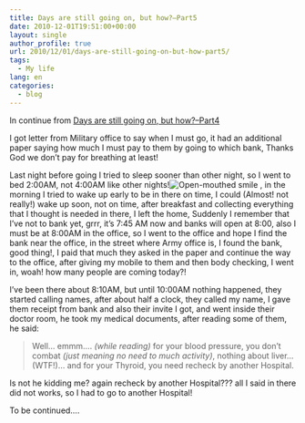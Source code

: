 ```yaml
---
title: Days are still going on, but how?–Part5
date: 2010-12-01T19:51:00+00:00
layout: single
author_profile: true
url: 2010/12/01/days-are-still-going-on-but-how-part5/
tags:
  - My life
lang: en
categories: 
  - blog
---
```

In continue from [Days are still going on, but how?–Part4](/2010/11/29/days-are-still-going-on-but-how-part4/ "Days are still going on, but how?–Part4")

I got letter from Military office to say when I must go, it had an additional paper saying how much I must pay to them by going to which bank, Thanks God we don’t pay for breathing at least!

Last night before going I tried to sleep sooner than other night, so I went to bed 2:00AM, not 4:00AM like other nights!![Open-mouthed smile](http://lh4.ggpht.com/_vaUVXcmC3OI/TPanVWzIhPI/AAAAAAAADUk/bcfTbLic9xI/wlEmoticon-openmouthedsmile%5B2%5D.png?imgmax=800) , in the morning I tried to wake up early to be in there on time, I could (Almost! not really!) wake up soon, not on time, after breakfast and collecting everything that I thought is needed in there, I left the home, Suddenly I remember that I’ve not to bank yet, grrr, it’s 7:45 AM now and banks will open at 8:00, also I must be at 8:00AM in the office, so I went to the office and hope I find the bank near the office, in the street where Army office is, I found the bank, good thing!, I paid that much they asked in the paper and continue the way to the office, after giving my mobile to them and then body checking, I went in, woah! how many people are coming today?!

I’ve been there about 8:10AM, but until 10:00AM nothing happened, they started calling names, after about half a clock, they called my name, I gave them receipt from bank and also their invite I got, and went inside their doctor room, he took my medical documents, after reading some of them, he said:

> Well… emmm…. _(while reading)_ for your blood pressure, you don’t combat _(just meaning no need to much activity)_, nothing about liver…(WTF!)… and for your Thyroid, you need recheck by another Hospital.

Is not he kidding me? again recheck by another Hospital??? all I said in there did not works, so I had to go to another Hospital!

To be continued….